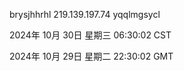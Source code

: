 brysjhhrhl 219.139.197.74 yqqlmgsycl

2024年 10月 30日 星期三 06:30:02 CST

2024年 10月 29日 星期二 22:30:02 GMT
